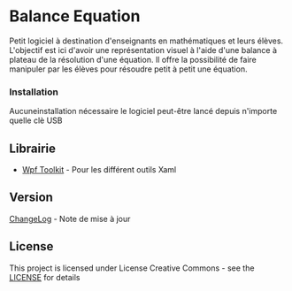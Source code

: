 # Balance Equation

Petit logiciel à destination d'enseignants en mathématiques et leurs élèves. L'objectif est ici d'avoir une représentation visuel à l'aide d'une balance à plateau de la résolution d'une équation. Il offre la possibilité de faire manipuler par les élèves pour résoudre petit à petit une équation.

### Installation

Aucuneinstallation nécessaire le logiciel peut-être lancé depuis n'importe quelle clè USB

## Librairie

* [Wpf Toolkit](https://github.com/xceedsoftware/wpftoolkit) - Pour les différent outils Xaml

## Version

[ChangeLog](Note%20Mise%20A%20Jour.txt) - Note de mise à jour

## License

This project is licensed under License Creative Commons - see the [LICENSE](https://creativecommons.org/licenses/by-nc-nd/4.0/) for details
